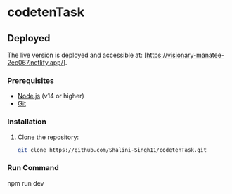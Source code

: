 # codetenTask

## Deployed
The live version is deployed and accessible at: [https://visionary-manatee-2ec067.netlify.app/].

### Prerequisites
- [Node.js](https://nodejs.org/) (v14 or higher)
- [Git](https://git-scm.com/)

### Installation

1. Clone the repository:
   ```bash
   git clone https://github.com/Shalini-Singh11/codetenTask.git

### Run Command

npm run dev
